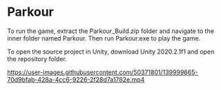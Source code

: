# Parkour
To run the game, extract the Parkour_Build.zip folder and navigate to the inner folder named Parkour. Then run Parkour.exe to play the game.

To open the source project in Unity, download Unity 2020.2.1f1 and open the repository folder.



https://user-images.githubusercontent.com/50371801/139999665-70d9bfab-428a-4cc6-9226-2f28d7a1782e.mp4


